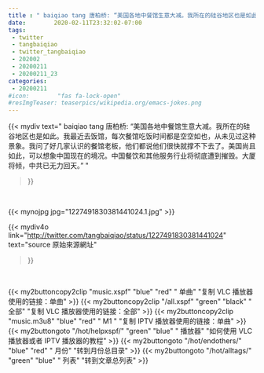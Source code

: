 ```yaml
---
title : " baiqiao tang 唐柏桥: “美国各地中餐馆生意大减。我所在的硅谷地区也是如此。我最近去饭馆，每次餐馆吃饭时间都是空空如也，从未见过这种景象。我问了好几家认识的餐馆老板，他们都说他们很快就撑不下去了。美国尚且如此，可以想象中国现在的境况。中国餐饮和其他服务行业将彻底遭到摧毁。大厦将倾，中共已无力回天。”  "
date:        2020-02-11T23:32:02-07:00
tags:
 - twitter
 - tangbaiqiao
 - twitter_tangbaiqiao
 - 202002
 - 20200211
 - 20200211_23
categories:
 - 20200211
#icon:        "fas fa-lock-open"
#resImgTeaser: teaserpics/wikipedia.org/emacs-jokes.png
---
```


{{< mydiv text=" baiqiao tang 唐柏桥: “美国各地中餐馆生意大减。我所在的硅谷地区也是如此。我最近去饭馆，每次餐馆吃饭时间都是空空如也，从未见过这种景象。我问了好几家认识的餐馆老板，他们都说他们很快就撑不下去了。美国尚且如此，可以想象中国现在的境况。中国餐饮和其他服务行业将彻底遭到摧毁。大厦将倾，中共已无力回天。”  "
>}}
<br>


 {{< mynojpg jpg="1227491830381441024.1.jpg" >}}<br> 



{{< mydiv4o link="http://twitter.com/tangbaiqiao/status/1227491830381441024"
text="source 原始來源網址"
>}}


<br>



{{< my2buttoncopy2clip "music.xspf"        "blue"   "red"    " 单曲"  "复制 VLC 播放器使用的链接：单曲" >}} {{< my2buttoncopy2clip "/all.xspf"         "green"  "black"  " 全部"  "复制 VLC 播放器使用的链接：全部" >}} {{< my2buttoncopy2clip "music.m3u8"        "blue"   "red"    " M1 "    "复制 IPTV 播放器使用的链接：单曲" >}} {{< my2buttongoto      "/hot/helpxspf/"    "green"  "blue"   " 播放器" "如何使用 VLC 播放器或者 IPTV 播放器的教程" >}} {{< my2buttongoto      "/hot/endothers/"   "blue"   "red"    " 月份"   "转到月份总目录" >}} {{< my2buttongoto      "/hot/alltags/"     "green"  "blue"   " 列表"   "转到文章总列表" >}} 
